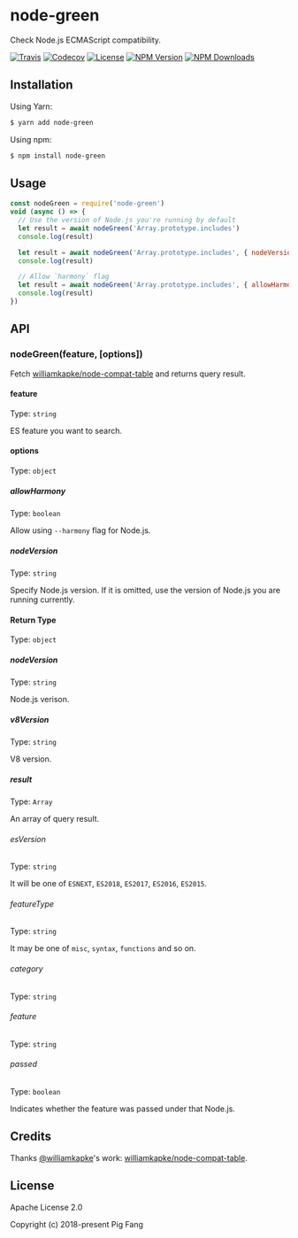 # node-green

Check Node.js ECMAScript compatibility.

[![Travis](https://img.shields.io/travis/g-plane/node-green.svg?style=flat-square)](https://travis-ci.org/g-plane/node-green)
[![Codecov](https://img.shields.io/codecov/c/github/g-plane/node-green.svg?style=flat-square)](https://codecov.io/gh/g-plane/node-green)
[![License](https://img.shields.io/github/license/g-plane/node-green.svg?style=flat-square)](https://github.com/g-plane/node-green/blob/master/LICENSE)
[![NPM Version](https://img.shields.io/npm/v/node-green.svg?style=flat-square)](https://www.npmjs.com/package/node-green)
[![NPM Downloads](https://img.shields.io/npm/dm/node-green.svg?style=flat-square)](https://www.npmjs.com/package/node-green)

## Installation

Using Yarn:

```bash
$ yarn add node-green
```

Using npm:

```bash
$ npm install node-green
```

## Usage

```javascript
const nodeGreen = require('node-green')
void (async () => {
  // Use the version of Node.js you're running by default
  let result = await nodeGreen('Array.prototype.includes')
  console.log(result)

  let result = await nodeGreen('Array.prototype.includes', { nodeVersion: '6.4.0' })
  console.log(result)

  // Allow `harmony` flag
  let result = await nodeGreen('Array.prototype.includes', { allowHarmony: true })
  console.log(result)
})
```

## API

### nodeGreen(feature, [options])

Fetch [williamkapke/node-compat-table](https://github.com/williamkapke/node-compat-table)
and returns query result.

#### feature

Type: `string`

ES feature you want to search.

#### options

Type: `object`

##### allowHarmony

Type: `boolean`

Allow using `--harmony` flag for Node.js.

##### nodeVersion

Type: `string`

Specify Node.js version.
If it is omitted, use the version of Node.js you are running currently.

#### Return Type

Type: `object`

##### nodeVersion

Type: `string`

Node.js verison.

##### v8Version

Type: `string`

V8 version.

##### result

Type: `Array`

An array of query result.

###### esVersion

Type: `string`

It will be one of `ESNEXT`, `ES2018`, `ES2017`, `ES2016`, `ES2015`.

###### featureType

Type: `string`

It may be one of `misc`, `syntax`, `functions` and so on.

###### category

Type: `string`

###### feature

Type: `string`

###### passed

Type: `boolean`

Indicates whether the feature was passed under that Node.js.

## Credits

Thanks [@williamkapke](https://github.com/williamkapke)'s work:
[williamkapke/node-compat-table](https://github.com/williamkapke/node-compat-table).

## License

Apache License 2.0

Copyright (c) 2018-present Pig Fang

